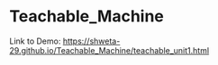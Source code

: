 # Teachable_Machine

Link to Demo: https://shweta-29.github.io/Teachable_Machine/teachable_unit1.html
